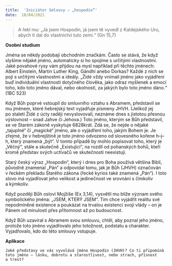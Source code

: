 ```yaml
---
title:  'Iniciátor Smlouvy – „hospodin“'
date:  18/04/2021
---
```


> <p></p>
> A řekl mu: „Já jsem Hospodin, já jsem tě vyvedl z Kaldejského Uru, abych ti dal do vlastnictví tuto zemi.“ (Gn 15,7)

**Osobní studium**

Jména se někdy podobají obchodním značkám. Často se stává, že když slyšíme nějaké jméno, automaticky si ho spojíme s určitými vlastnostmi. Jaké povahové rysy vám přijdou na mysl například při těchto jménech: Albert Einstein, Martin Luther King, Gándhí anebo Dorkas? Každé z nich se pojí s určitými vlastnostmi a ideály. „Židé vždy vnímali jméno jako vyjádření buď individuální vlastnosti dotyčného člověka, jako odraz myšlenek a emocí toho, kdo toto jméno dával, nebo okolností, za jakých bylo toto jméno dáno.“ (1BC 523)

Když Bůh poprvé vstoupil do smluvního vztahu s Abramem, představil se mu jménem, které hebrejský text vyjadřuje písmeny JHVH. (Jelikož jej po staletí Židé z úcty raději nevyslovovali, neznáme dnes s jistotou přesnou výslovnost – snad Jahve či Jehova.) Toto jméno, kterým se Bůh představil, se ve Starém zákoně vyskytuje 6828krát. Zdá se, že nejde o nějaké „tajuplné“ či „magické“ jméno, ale o vyjádření toho, jakým Bohem je. Je zřejmé, že v hebrejštině je toto jméno odvozeno od slovesného kořene h–j–h, který znamená „být“. V tomto případě by mohlo popisovat toho, který je „Věčný“, stále a skutečně „Existující“, na rozdíl od pohanských bohů, kteří kromě představ svých uctívačů ve skutečnosti neexistují.

Starý český výraz „Hospodin“, který i dnes pro Boha používá většina Biblí, původně znamenal „Pán“ a odpovídal tomu, jak je Bůh (JHVH) označován v řeckém překladu Starého zákona (řecké kyrios také znamená „Pán“). I toto slovo má vyjadřovat jeho velikost a jedinečnost ve srovnání s čímkoliv a kýmkoliv.

Když později Bůh osloví Mojžíše (Ex 3,14), vysvětlí mu blíže význam svého symbolického jména: „JSEM, KTERÝ JSEM“. Tím chce vyjádřit realitu své nepodmíněné existence a poukázat na trvalou existenci svojí vlády – on je Pánem od minulosti přes přítomnost až po budoucnost.

Když Bůh uzavíral s Abramem svou smlouvu, chtěl, aby poznal jeho jméno, protože toto jméno vyjadřovalo jeho totožnost, podstatu a charakter. Vyjadřovalo, kdo do této smlouvy vstupuje.

**Aplikace**

`Jaké představy ve vás vyvolává jméno Hospodin (JHVH)? Co ti připomíná toto jméno – lásku, dobrotu a starostlivost, nebo strach, přísnost a trest?`